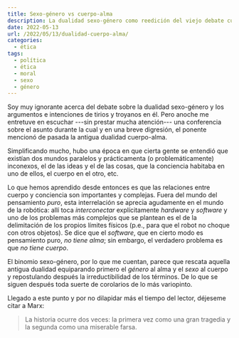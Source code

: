 ```yaml
---
title: Sexo-género vs cuerpo-alma
description: La dualidad sexo-género como reedición del viejo debate cuerpo-alma.
date: 2022-05-13
url: /2022/05/13/dualidad-cuerpo-alma/
categories:
  - ética
tags:
  - política
  - ética
  - moral
  - sexo
  - género
---
```


Soy muy ignorante acerca del debate sobre la dualidad sexo-género y los argumentos e intenciones de tirios y troyanos en él. Pero anoche me entretuve en escuchar ---sin prestar mucha atención--- una conferencia sobre el asunto durante la cual y en una breve digresión, el ponente mencionó de pasada la antigua dualidad cuerpo-alma.

Simplificando mucho, hubo una época en que cierta gente se entendió que existían dos mundos paralelos y prácticamenta (o problemáticamente) inconexos, el de las ideas y el de las cosas, que la conciencia habitaba en uno de ellos, el cuerpo en el otro, etc.

Lo que hemos aprendido desde entonces es que las relaciones entre cuerpo y conciencia son importantes y complejas. Fuera del mundo del pensamiento _puro_, esta interrelación se aprecia agudamente en el mundo de la robótica: allí toca _interconectar_ explícitamente _hardware_ y _software_ y uno de los problemas más complejos que se plantean es el de la delimitación de los propios límites físicos (p.e., para que el robot no choque con otros objetos). Se dice que el _software_, que en cierto modo es pensamiento puro, _no tiene alma_; sin embargo, el verdadero problema es que _no tiene cuerpo_.

El binomio sexo-género, por lo que me cuentan, parece que rescata aquella antigua dualidad equiparando primero el _género_ al alma y el _sexo_ al cuerpo y repostulando después la irreductibilidad de los términos. De lo que se siguen después toda suerte de corolarios de lo más variopinto.

Llegado a este punto y por no dilapidar más el tiempo del lector, déjeseme citar a Marx:

> La historia ocurre dos veces: la primera vez como una gran tragedia y la segunda como una miserable farsa.